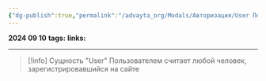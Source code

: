 ```yaml
---
{"dg-publish":true,"permalink":"/advayta_org/Modals/Авторизация/User Пользователь/"}
---
```


**2024 09 10**
**tags:**
**links:** 

---

> [!info] Сущность "User"
> Пользователем считает любой человек, зарегистрировавшийся на сайте

